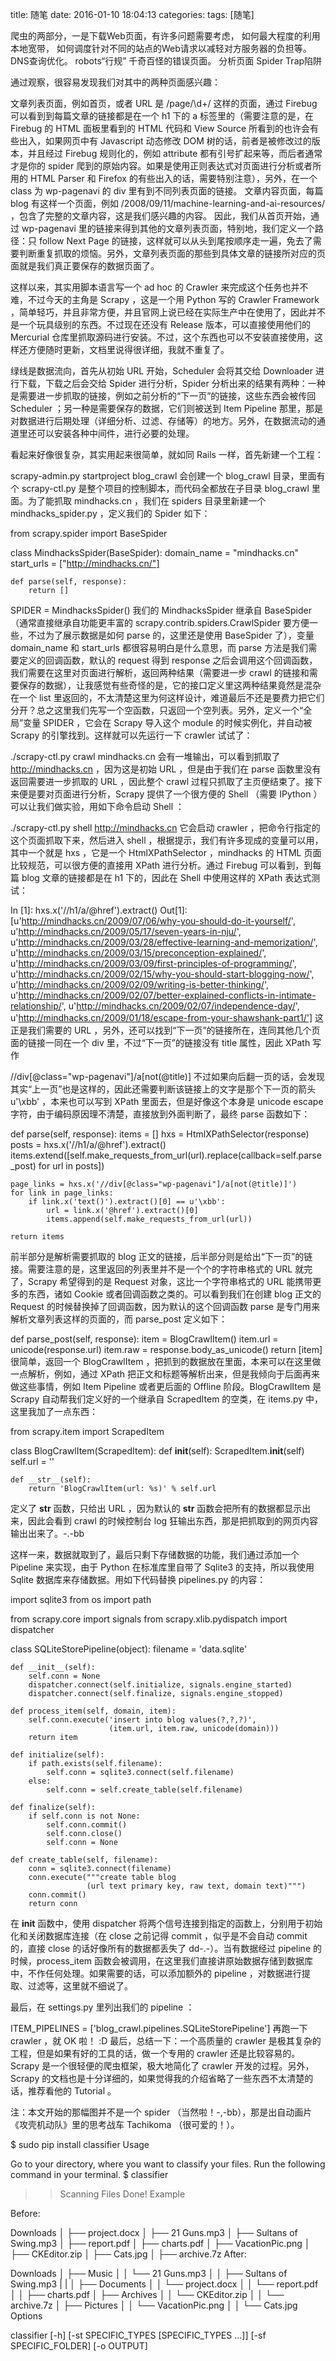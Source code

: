 ﻿title: 随笔
date: 2016-01-10 18:04:13
categories:
tags: [随笔]

爬虫的两部分，一是下载Web页面，有许多问题需要考虑，
如何最大程度的利用本地宽带，
如何调度针对不同的站点的Web请求以减轻对方服务器的负担等。
DNS查询优化。
robots“行规”
千奇百怪的错误页面。
分析页面
Spider Trap陷阱


通过观察，很容易发现我们对其中的两种页面感兴趣：

文章列表页面，例如首页，或者 URL 是 /page/\d+/ 这样的页面，通过 Firebug 可以看到到每篇文章的链接都是在一个 h1 下的 a 标签里的（需要注意的是，在 Firebug 的 HTML 面板里看到的 HTML 代码和 View Source 所看到的也许会有些出入，如果网页中有 Javascript 动态修改 DOM 树的话，前者是被修改过的版本，并且经过 Firebug 规则化的，例如 attribute 都有引号扩起来等，而后者通常才是你的 spider 爬到的原始内容。如果是使用正则表达式对页面进行分析或者所用的 HTML Parser 和 Firefox 的有些出入的话，需要特别注意），另外，在一个 class 为 wp-pagenavi 的 div 里有到不同列表页面的链接。
文章内容页面，每篇 blog 有这样一个页面，例如 /2008/09/11/machine-learning-and-ai-resources/ ，包含了完整的文章内容，这是我们感兴趣的内容。
因此，我们从首页开始，通过 wp-pagenavi 里的链接来得到其他的文章列表页面，特别地，我们定义一个路径：只 follow Next Page 的链接，这样就可以从头到尾按顺序走一遍，免去了需要判断重复抓取的烦恼。另外，文章列表页面的那些到具体文章的链接所对应的页面就是我们真正要保存的数据页面了。

这样以来，其实用脚本语言写一个 ad hoc 的 Crawler 来完成这个任务也并不难，不过今天的主角是 Scrapy ，这是一个用 Python 写的 Crawler Framework ，简单轻巧，并且非常方便，并且官网上说已经在实际生产中在使用了，因此并不是一个玩具级别的东西。不过现在还没有 Release 版本，可以直接使用他们的 Mercurial 仓库里抓取源码进行安装。不过，这个东西也可以不安装直接使用，这样还方便随时更新，文档里说得很详细，我就不重复了。

绿线是数据流向，首先从初始 URL 开始，Scheduler 会将其交给 Downloader 进行下载，下载之后会交给 Spider 进行分析，Spider 分析出来的结果有两种：一种是需要进一步抓取的链接，例如之前分析的“下一页”的链接，这些东西会被传回 Scheduler ；另一种是需要保存的数据，它们则被送到 Item Pipeline 那里，那是对数据进行后期处理（详细分析、过滤、存储等）的地方。另外，在数据流动的通道里还可以安装各种中间件，进行必要的处理。

看起来好像很复杂，其实用起来很简单，就如同 Rails 一样，首先新建一个工程：

scrapy-admin.py startproject blog_crawl
会创建一个 blog_crawl 目录，里面有个 scrapy-ctl.py 是整个项目的控制脚本，而代码全都放在子目录 blog_crawl 里面。为了能抓取 mindhacks.cn ，我们在 spiders 目录里新建一个mindhacks_spider.py ，定义我们的 Spider 如下：

from scrapy.spider import BaseSpider
 
class MindhacksSpider(BaseSpider):
    domain_name = "mindhacks.cn"
    start_urls = ["http://mindhacks.cn/"]
 
    def parse(self, response):
        return []
 
SPIDER = MindhacksSpider()
我们的 MindhacksSpider 继承自 BaseSpider （通常直接继承自功能更丰富的 scrapy.contrib.spiders.CrawlSpider 要方便一些，不过为了展示数据是如何 parse 的，这里还是使用 BaseSpider 了），变量 domain_name 和 start_urls 都很容易明白是什么意思，而 parse 方法是我们需要定义的回调函数，默认的 request 得到 response 之后会调用这个回调函数，我们需要在这里对页面进行解析，返回两种结果（需要进一步 crawl 的链接和需要保存的数据），让我感觉有些奇怪的是，它的接口定义里这两种结果竟然是混杂在一个 list 里返回的，不太清楚这里为何这样设计，难道最后不还是要费力把它们分开？总之这里我们先写一个空函数，只返回一个空列表。另外，定义一个“全局”变量 SPIDER ，它会在 Scrapy 导入这个 module 的时候实例化，并自动被 Scrapy 的引擎找到。这样就可以先运行一下 crawler 试试了：

./scrapy-ctl.py crawl mindhacks.cn
会有一堆输出，可以看到抓取了 http://mindhacks.cn ，因为这是初始 URL ，但是由于我们在 parse 函数里没有返回需要进一步抓取的 URL ，因此整个 crawl 过程只抓取了主页便结束了。接下来便是要对页面进行分析，Scrapy 提供了一个很方便的 Shell （需要 IPython ）可以让我们做实验，用如下命令启动 Shell ：

./scrapy-ctl.py shell http://mindhacks.cn
它会启动 crawler ，把命令行指定的这个页面抓取下来，然后进入 shell ，根据提示，我们有许多现成的变量可以用，其中一个就是 hxs ，它是一个 HtmlXPathSelector ，mindhacks 的 HTML 页面比较规范，可以很方便的直接用 XPath 进行分析。通过 Firebug 可以看到，到每篇 blog 文章的链接都是在 h1 下的，因此在 Shell 中使用这样的 XPath 表达式测试：

In [1]: hxs.x('//h1/a/@href').extract()
Out[1]: 
[u'http://mindhacks.cn/2009/07/06/why-you-should-do-it-yourself/',
 u'http://mindhacks.cn/2009/05/17/seven-years-in-nju/',
 u'http://mindhacks.cn/2009/03/28/effective-learning-and-memorization/',
 u'http://mindhacks.cn/2009/03/15/preconception-explained/',
 u'http://mindhacks.cn/2009/03/09/first-principles-of-programming/',
 u'http://mindhacks.cn/2009/02/15/why-you-should-start-blogging-now/',
 u'http://mindhacks.cn/2009/02/09/writing-is-better-thinking/',
 u'http://mindhacks.cn/2009/02/07/better-explained-conflicts-in-intimate-relationship/',
 u'http://mindhacks.cn/2009/02/07/independence-day/',
 u'http://mindhacks.cn/2009/01/18/escape-from-your-shawshank-part1/']
这正是我们需要的 URL ，另外，还可以找到“下一页”的链接所在，连同其他几个页面的链接一同在一个 div 里，不过“下一页”的链接没有 title 属性，因此 XPath 写作

//div[@class="wp-pagenavi"]/a[not(@title)]
不过如果向后翻一页的话，会发现其实“上一页”也是这样的，因此还需要判断该链接上的文字是那个下一页的箭头 u'\xbb' ，本来也可以写到 XPath 里面去，但是好像这个本身是 unicode escape 字符，由于编码原因理不清楚，直接放到外面判断了，最终 parse 函数如下：

def parse(self, response):
    items = []
    hxs = HtmlXPathSelector(response)
    posts = hxs.x('//h1/a/@href').extract()
    items.extend([self.make_requests_from_url(url).replace(callback=self.parse_post)
                  for url in posts])
 
    page_links = hxs.x('//div[@class="wp-pagenavi"]/a[not(@title)]')
    for link in page_links:
        if link.x('text()').extract()[0] == u'\xbb':
            url = link.x('@href').extract()[0]
            items.append(self.make_requests_from_url(url))
 
    return items
前半部分是解析需要抓取的 blog 正文的链接，后半部分则是给出“下一页”的链接。需要注意的是，这里返回的列表里并不是一个个的字符串格式的 URL 就完了，Scrapy 希望得到的是 Request 对象，这比一个字符串格式的 URL 能携带更多的东西，诸如 Cookie 或者回调函数之类的。可以看到我们在创建 blog 正文的 Request 的时候替换掉了回调函数，因为默认的这个回调函数 parse 是专门用来解析文章列表这样的页面的，而 parse_post 定义如下：

def parse_post(self, response):
    item = BlogCrawlItem()
    item.url = unicode(response.url)
    item.raw = response.body_as_unicode()
    return [item]
很简单，返回一个 BlogCrawlItem ，把抓到的数据放在里面，本来可以在这里做一点解析，例如，通过 XPath 把正文和标题等解析出来，但是我倾向于后面再来做这些事情，例如 Item Pipeline 或者更后面的 Offline 阶段。BlogCrawlItem 是 Scrapy 自动帮我们定义好的一个继承自 ScrapedItem 的空类，在 items.py 中，这里我加了一点东西：

from scrapy.item import ScrapedItem
 
class BlogCrawlItem(ScrapedItem):
    def __init__(self):
        ScrapedItem.__init__(self)
        self.url = ''
 
    def __str__(self):
        return 'BlogCrawlItem(url: %s)' % self.url
定义了 __str__ 函数，只给出 URL ，因为默认的 __str__ 函数会把所有的数据都显示出来，因此会看到 crawl 的时候控制台 log 狂输出东西，那是把抓取到的网页内容输出出来了。-.-bb

这样一来，数据就取到了，最后只剩下存储数据的功能，我们通过添加一个 Pipeline 来实现，由于 Python 在标准库里自带了 Sqlite3 的支持，所以我使用 Sqlite 数据库来存储数据。用如下代码替换 pipelines.py 的内容：

import sqlite3
from os import path
 
from scrapy.core import signals
from scrapy.xlib.pydispatch import dispatcher
 
class SQLiteStorePipeline(object):
    filename = 'data.sqlite'
 
    def __init__(self):
        self.conn = None
        dispatcher.connect(self.initialize, signals.engine_started)
        dispatcher.connect(self.finalize, signals.engine_stopped)
 
    def process_item(self, domain, item):
        self.conn.execute('insert into blog values(?,?,?)', 
                          (item.url, item.raw, unicode(domain)))
        return item
 
    def initialize(self):
        if path.exists(self.filename):
            self.conn = sqlite3.connect(self.filename)
        else:
            self.conn = self.create_table(self.filename)
 
    def finalize(self):
        if self.conn is not None:
            self.conn.commit()
            self.conn.close()
            self.conn = None
 
    def create_table(self, filename):
        conn = sqlite3.connect(filename)
        conn.execute("""create table blog
                     (url text primary key, raw text, domain text)""")
        conn.commit()
        return conn
在 __init__ 函数中，使用 dispatcher 将两个信号连接到指定的函数上，分别用于初始化和关闭数据库连接（在 close 之前记得 commit ，似乎是不会自动 commit 的，直接 close 的话好像所有的数据都丢失了 dd-.-）。当有数据经过 pipeline 的时候，process_item 函数会被调用，在这里我们直接讲原始数据存储到数据库中，不作任何处理。如果需要的话，可以添加额外的 pipeline ，对数据进行提取、过滤等，这里就不细说了。

最后，在 settings.py 里列出我们的 pipeline ：

ITEM_PIPELINES = ['blog_crawl.pipelines.SQLiteStorePipeline']
再跑一下 crawler ，就 OK 啦！ :D 最后，总结一下：一个高质量的 crawler 是极其复杂的工程，但是如果有好的工具的话，做一个专用的 crawler 还是比较容易的。Scrapy 是一个很轻便的爬虫框架，极大地简化了 crawler 开发的过程。另外，Scrapy 的文档也是十分详细的，如果觉得我的介绍省略了一些东西不太清楚的话，推荐看他的 Tutorial 。

注：本文开始的那幅图并不是一个 spider （当然啦！-,-bb），那是出自动画片《攻壳机动队》里的思考战车 Tachikoma （很可爱的！）。





$ sudo pip install classifier
Usage

Go to your directory, where you want to classify your files.
Run the following command in your terminal.
$ classifier
>> Scanning Files
>> Done!
Example

Before:

Downloads
│   ├── project.docx
│   ├── 21 Guns.mp3
│   ├── Sultans of Swing.mp3
│   ├── report.pdf
│   ├── charts.pdf
│   ├── VacationPic.png
│   ├── CKEditor.zip
│   ├── Cats.jpg
│   ├── archive.7z
After:

Downloads
│   ├── Music
│   │   └── 21 Guns.mp3
│   │   ├── Sultans of Swing.mp3
|   |
│   ├── Documents
│   │   └── project.docx
│   │   └── report.pdf
│   │   ├── charts.pdf
│   ├── Archives
│   │   └── CKEditor.zip
│   │   └── archive.7z
│   ├── Pictures
│   │   └── VacationPic.png
│   │   └── Cats.jpg
Options

classifier [-h] [-st SPECIFIC_TYPES [SPECIFIC_TYPES ...]] [-sf SPECIFIC_FOLDER] [-o OUTPUT]